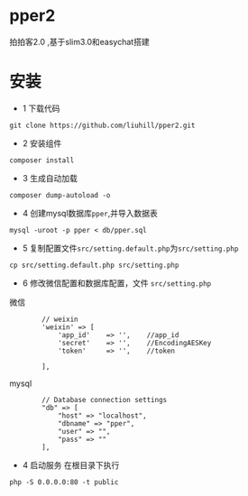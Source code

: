 # pper2
拍拍客2.0 ,基于slim3.0和easychat搭建

# 安装
- 1 下载代码
```
git clone https://github.com/liuhill/pper2.git
```

- 2 安装组件
```
composer install
```

- 3 生成自动加载
```
composer dump-autoload -o
```


- 4 创建mysql数据库`pper`,并导入数据表

```
mysql -uroot -p pper < db/pper.sql
```

- 5 复制配置文件`src/setting.default.php`为`src/setting.php`
```
cp src/setting.default.php src/setting.php
```

- 6 修改微信配置和数据库配置，文件 `src/setting.php`

微信
```
        // weixin
        'weixin' => [
            'app_id'    => '',    //app_id
            'secret'    => '',    //EncodingAESKey
            'token'     => '',    //token

        ],
```
mysql
```
        // Database connection settings
        "db" => [
            "host" => "localhost",
            "dbname" => "pper",
            "user" => "",
            "pass" => ""
        ],
```


- 4 启动服务
在根目录下执行
```
php -S 0.0.0.0:80 -t public
```